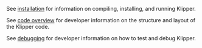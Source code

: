 See [installation](Installation.md) for information on compiling,
installing, and running Klipper.

See [code overview](Code_Overview.md) for developer information on the
structure and layout of the Klipper code.

See [debugging](Debugging.md) for developer information on how to test
and debug Klipper.
